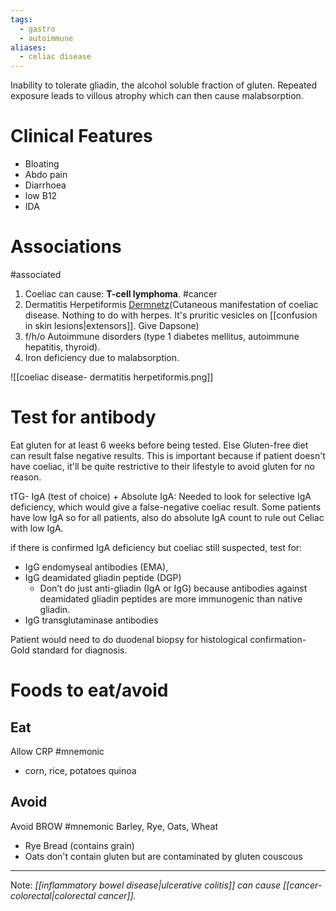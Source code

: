 ```yaml
---
tags:
  - gastro
  - autoimmune
aliases:
  - celiac disease
---
```

Inability to tolerate gliadin, the alcohol soluble fraction of gluten. Repeated exposure leads to villous atrophy which can then cause malabsorption. 
# Clinical Features
- Bloating
- Abdo pain
- Diarrhoea
- low B12
- IDA

# Associations
#associated 
1. Coeliac can cause: **T-cell lymphoma**.  #cancer  
2. Dermatitis Herpetiformis [Dermnetz](https://dermnetnz.org/topics/dermatitis-herpetiformis)(Cutaneous manifestation of coeliac disease. Nothing to do with herpes. It's pruritic vesicles on [[confusion in skin lesions|extensors]]. Give Dapsone) 
3.  f/h/o Autoimmune disorders (type 1 diabetes mellitus, autoimmune hepatitis, thyroid). 
4. Iron deficiency due to malabsorption. 

![[coeliac disease- dermatitis herpetiformis.png]]

# Test for antibody
Eat gluten for at least 6 weeks before being tested. Else Gluten-free diet can result false negative results. This is important because if patient doesn't have coeliac, it'll be quite restrictive to their lifestyle to avoid gluten for no reason.

tTG- IgA (test of choice)
+
Absolute IgA: Needed to look for selective IgA deficiency, which would give a false-negative coeliac result. Some patients have low IgA so for all patients, also do absolute IgA count to rule out Celiac with low IgA. 

if there is confirmed IgA deficiency but coeliac still suspected, test for: 
- IgG endomyseal antibodies (EMA), 
- IgG deamidated gliadin peptide (DGP)
	- Don’t do just anti-gliadin (IgA or IgG) because antibodies against deamidated gliadin peptides are more immunogenic than native gliadin. 
- IgG transglutaminase antibodies

Patient would need to do duodenal biopsy for histological confirmation- Gold standard for diagnosis.  
# Foods to eat/avoid
## Eat
Allow CRP #mnemonic 
- corn, rice, potatoes
quinoa
## Avoid
Avoid BROW #mnemonic 
Barley, Rye, Oats, Wheat
- Rye Bread (contains grain)
- Oats don't contain gluten but are contaminated by gluten
couscous

---
Note: 
*[[inflammatory bowel disease|ulcerative colitis]] can cause [[cancer- colorectal|colorectal cancer]].* 